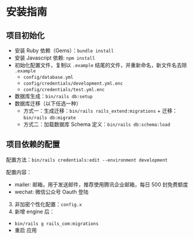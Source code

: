 # 安装指南

## 项目初始化

* 安装 Ruby 依赖（Gems）：`bundle install`
* 安装 Javascript 依赖: `npm install`
* 初始化配置文件，复制以 `.example` 结尾的文件，并重新命名，新文件名去除 `.example`
  * `config/database.yml`
  * `config/credentials/development.yml.enc`
  * `config/credentials/test.yml.enc`
* 数据库生成：`bin/rails db:setup`
* 数据库迁移（以下任选一种）
  * 方式一：生成迁移：`bin/rails rails_extend:migrations` + 迁移：`bin/rails db:migrate`
  * 方式二：加载数据库 Schema 定义：`bin/rails db:schema:load`

## 项目依赖的配置

配置方法：`bin/rails credentials:edit --environment development`

配置内容：
* mailer: 邮箱，用于发送邮件，推荐使用腾讯企业邮箱，每日 500 封免费额度
* wechat: 微信公众号 Oauth 登陆


3. 非加密个性化配置：`config.x`
4. 新增 engine 后：
  * `bin/rails g rails_com:migrations`
  * 重启 应用
